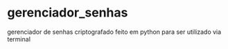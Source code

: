# gerenciador_senhas
gerenciador de senhas criptografado feito em python para ser utilizado via terminal
